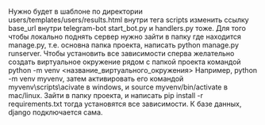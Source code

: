 Нужно будет в шаблоне по директории users/templates/users/results.html внутри тега scripts изменить ссылку base_url 
внутри telegram-bot start_bot.py и handlers.py тоже.
Для того чтобы локально поднять сервер нужно зайти в папку где находится manage.py, т.е. основна папка проекта, написать python manage.py runserver.
Чтобы установить все зависимости сперва желательно создать виртуальное окружение рядом с папкой проекта командой python -m venv <название_виртуального_окружения>
Например, python -m venv myvenv, затем активировать его командой myvenv\scripts\acivate в windows, и source myvenv/bin/activate в mac/linux.
Зайти в папку проекта, и написать pip install -r requirements.txt тогда установятся все зависимости. 
К базе данных, django подключается сама.
